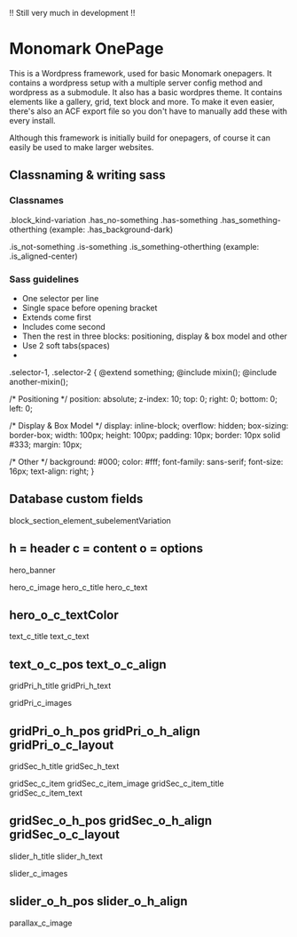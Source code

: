 !! Still very much in development !!

Monomark OnePage
==============================

This is a Wordpress framework, used for basic Monomark onepagers. It contains a wordpress setup with a multiple server config method and wordpress as a submodule. It also has a basic wordpres theme. It contains elements like a gallery, grid, text block and more. To make it even easier, there's also an ACF export file so you don't have to manually add these with every install.

Although this framework is initially build for onepagers, of course it can easily be used to make larger websites.

## Classnaming & writing sass

### Classnames

.block_kind-variation 
  .has_no-something
  .has-something
  .has_something-otherthing (example: .has_background-dark)
  
  .is_not-something
  .is-something
  .is_something-otherthing (example: .is_aligned-center)
  
### Sass guidelines

- One selector per line
- Single space before opening bracket
- Extends come first
- Includes come second
- Then the rest in three blocks: positioning, display & box model and other
- Use 2 soft tabs(spaces)
- 

.selector-1,
.selector-2 {
  @extend something;
  @include mixin();
  @include another-mixin();
  
  /* Positioning */
  position: absolute;
  z-index: 10;
  top: 0;
  right: 0;
  bottom: 0;
  left: 0;

  /* Display & Box Model */
  display: inline-block;
  overflow: hidden;
  box-sizing: border-box;
  width: 100px;
  height: 100px;
  padding: 10px;
  border: 10px solid #333;
  margin: 10px;

  /* Other */
  background: #000;
  color: #fff;
  font-family: sans-serif;
  font-size: 16px;
  text-align: right;
}

## Database custom fields

block_section_element_subelementVariation

h = header
c = content
o = options
--------------------------
hero_banner

hero_c_image
hero_c_title
hero_c_text

hero_o_c_textColor
--------------------------
text_c_title
text_c_text

text_o_c_pos
text_o_c_align
--------------------------
gridPri_h_title
gridPri_h_text

gridPri_c_images

gridPri_o_h_pos
gridPri_o_h_align
gridPri_o_c_layout
--------------------------
gridSec_h_title
gridSec_h_text

gridSec_c_item
gridSec_c_item_image
gridSec_c_item_title
gridSec_c_item_text

gridSec_o_h_pos
gridSec_o_h_align
gridSec_o_c_layout
--------------------------
slider_h_title
slider_h_text

slider_c_images

slider_o_h_pos
slider_o_h_align
--------------------------
parallax_c_image
